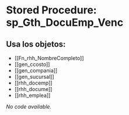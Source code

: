 # Stored Procedure: sp_Gth_DocuEmp_Venc

## Usa los objetos:
- [[Fn_rhh_NombreCompleto]]
- [[gen_ccosto]]
- [[gen_compania]]
- [[gen_sucursal]]
- [[rhh_docemp]]
- [[rhh_docume]]
- [[rhh_emplea]]

*No code available.*
